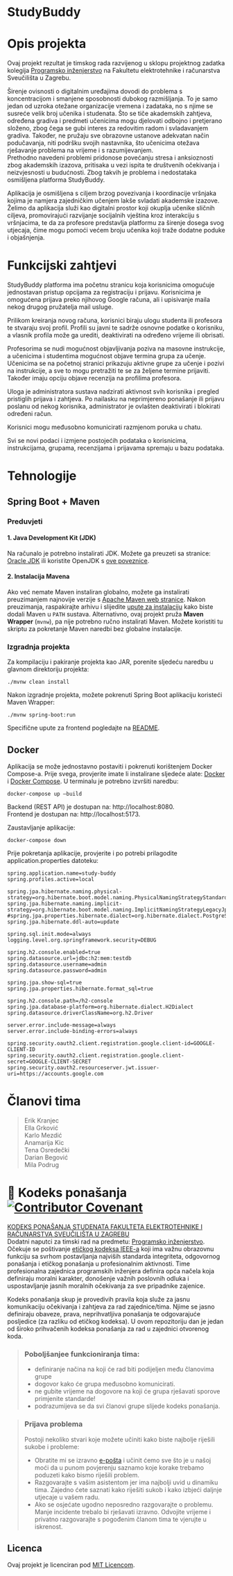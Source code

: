 # StudyBuddy

# Opis projekta

Ovaj projekt rezultat je timskog rada razvijenog u sklopu projektnog zadatka kolegija [Programsko inženjerstvo](https://www.fer.unizg.hr/predmet/proinz) na Fakultetu elektrotehnike i računarstva Sveučilišta u Zagrebu.

Širenje ovisnosti o digitalnim uređajima dovodi do problema s koncentracijom i smanjene sposobnosti dubokog razmišljanja. To je samo jedan od uzroka otežane organizacije vremena i zadataka, no s njime se susreće velik broj učenika i studenata. Što se tiče akademskih zahtjeva, određena gradiva i predmeti učenicima mogu djelovati odbojno i pretjerano složeno, zbog čega se gubi interes za redovitim radom i svladavanjem gradiva. Također, ne pružaju sve obrazovne ustanove adekvatan način podučavanja, niti podršku svojih nastavnika, što učenicima otežava rješavanje problema na vrijeme i s razumijevanjem.  
Prethodno navedeni problemi pridonose povećanju stresa i anksioznosti zbog akademskih izazova, pritisaka u vezi ispita te društvenih očekivanja i neizvjesnosti u budućnosti. Zbog takvih je problema i nedostataka osmišljena platforma StudyBuddy.

Aplikacija je osmišljena s ciljem brzog povezivanja i koordinacije vršnjaka kojima je namjera zajedničkim učenjem lakše svladati akademske izazove. Želimo da aplikacija služi kao digitalni prostor koji okuplja učenike sličnih ciljeva, promovirajući razvijanje socijalnih vještina kroz interakciju s vršnjacima, te da za profesore predstavlja platformu za širenje dosega svog utjecaja, čime mogu pomoći većem broju učenika koji traže dodatne poduke i objašnjenja.

# Funkcijski zahtjevi

StudyBuddy platforma ima početnu stranicu koja korisnicima omogućuje jednostavan pristup opcijama za registraciju i prijavu. Korisnicima je omogućena prijava preko njihovog Google računa, ali i upisivanje maila nekog drugog pružatelja mail usluge.

Prilikom kreiranja novog računa, korisnici biraju ulogu studenta ili profesora te stvaraju svoj profil. Profili su javni te sadrže osnovne podatke o korisniku, a vlasnik profila može ga urediti, deaktivirati na određeno vrijeme ili obrisati.

Profesorima se nudi mogućnost objavljivanja poziva na masovne instrukcije, a učenicima i studentima mogućnost objave termina grupa za učenje. Učenicima se na  početnoj stranici prikazuju aktivne grupe za učenje i pozivi na instrukcije, a sve to mogu pretražiti te se za željene termine prijaviti. Također imaju opciju objave recenzija na profilima profesora.

Uloga je administratora sustava nadzirati aktivnost svih korisnika i pregled pristiglih prijava i zahtjeva. Po nailasku na neprimjereno ponašanje ili prijavu poslanu od nekog korisnika, administrator je ovlašten deaktivirati i blokirati određeni račun.

Korisnici mogu međusobno komunicirati razmjenom poruka u chatu.

Svi se novi podaci i izmjene postojećih podataka o korisnicima, instrukcijama, grupama, recenzijama i prijavama spremaju u bazu podataka.

# Tehnologije

## Spring Boot + Maven

### Preduvjeti
#### 1. Java Development Kit (JDK)
Na računalo je potrebno instalirati JDK. Možete ga preuzeti sa stranice: [Oracle JDK](https://www.oracle.com/java/technologies/javase-jdk11-downloads.html) ili koristite OpenJDK s [ove poveznice](https://jdk.java.net/). 

#### 2. Instalacija Mavena
Ako već nemate Maven instaliran globalno, možete ga instalirati preuzimanjem najnovije verzije s [Apache Maven web stranice](https://maven.apache.org/download.cgi). Nakon preuzimanja, raspakirajte arhivu i slijedite [upute za instalaciju](https://maven.apache.org/install.html) kako biste dodali Maven u `PATH` sustava.
Alternativno, ovaj projekt pruža **Maven Wrapper** (`mvnw`), pa nije potrebno ručno instalirati Maven. 
Možete koristiti tu skriptu za pokretanje Maven naredbi bez globalne instalacije.

### Izgradnja projekta
Za kompilaciju i pakiranje projekta kao JAR, porenite sljedeću naredbu u glavnom direktoriju projekta:
```
./mvnw clean install
```
Nakon izgradnje projekta, možete pokrenuti Spring Boot aplikaciju koristeći Maven Wrapper:
```
./mvnw spring-boot:run
```

Specifične upute za frontend pogledajte na [README](frontend/README.md).

## Docker
Aplikacija se može jednostavno postaviti i pokrenuti korištenjem Docker Compose-a. Prije svega, provjerite imate li instalirane sljedeće alate: [Docker](https://www.docker.com/get-started) i [Docker Compose](https://docs.docker.com/compose/install/).
U terminalu je potrebno izvršiti naredbu:
```
docker-compose up –build
```
Backend (REST API) je dostupan na: http://localhost:8080.  
Frontend je dostupan na: http://localhost:5173.   

Zaustavljanje aplikacije:  
```
docker-compose down
```


Prije pokretanja aplikacije, provjerite i po potrebi prilagodite application.properties datoteku:
```
spring.application.name=study-buddy
spring.profiles.active=local

spring.jpa.hibernate.naming.physical-strategy=org.hibernate.boot.model.naming.PhysicalNamingStrategyStandardImpl
spring.jpa.hibernate.naming.implicit-strategy=org.hibernate.boot.model.naming.ImplicitNamingStrategyLegacyJpaImpl
#spring.jpa.properties.hibernate.dialect=org.hibernate.dialect.PostgreSQLDialect
spring.jpa.hibernate.ddl-auto=update

spring.sql.init.mode=always
logging.level.org.springframework.security=DEBUG

spring.h2.console.enabled=true
spring.datasource.url=jdbc:h2:mem:testdb
spring.datasource.username=admin
spring.datasource.password=admin

spring.jpa.show-sql=true
spring.jpa.properties.hibernate.format_sql=true

spring.h2.console.path=/h2-console
spring.jpa.database-platform=org.hibernate.dialect.H2Dialect
spring.datasource.driverClassName=org.h2.Driver

server.error.include-message=always
server.error.include-binding-errors=always

spring.security.oauth2.client.registration.google.client-id=GOOGLE-CLIENT-ID
spring.security.oauth2.client.registration.google.client-secret=GOOGLE-CLIENT-SECRET
spring.security.oauth2.resourceserver.jwt.issuer-uri=https://accounts.google.com
```


# Članovi tima
> Erik Kranjec  
> Ella Grković  
> Karlo Mezdić  
> Anamarija Kic  
> Tena Osredečki  
> Darian Begović  
> Mila Podrug  


# 📝 Kodeks ponašanja [![Contributor Covenant](https://img.shields.io/badge/Contributor%20Covenant-2.1-4baaaa.svg)](CODE_OF_CONDUCT.md)
[KODEKS PONAŠANJA STUDENATA FAKULTETA ELEKTROTEHNIKE I RAČUNARSTVA SVEUČILIŠTA U ZAGREBU](https://www.fer.hr/_download/repository/Kodeks_ponasanja_studenata_FER-a_procisceni_tekst_2016%5B1%5D.pdf)  
Dodatni naputci za timski rad na predmetu: [Programsko inženjerstvo](https://wwww.fer.hr).  
Očekuje se poštivanje [etičkog kodeksa IEEE-a](https://www.ieee.org/about/corporate/governance/p7-8.html) koji ima važnu obrazovnu funkciju sa svrhom postavljanja najviših standarda integriteta, odgovornog ponašanja i etičkog ponašanja u profesionalnim aktivnosti. Time profesionalna zajednica programskih inženjera definira opća načela koja definiraju moralni karakter, donošenje važnih poslovnih odluka i uspostavljanje jasnih moralnih očekivanja za sve pripadnike zajenice.

Kodeks ponašanja skup je provedivih pravila koja služe za jasnu komunikaciju očekivanja i zahtjeva za rad zajednice/tima. Njime se jasno definiraju obaveze, prava, neprihvatljiva ponašanja te  odgovarajuće posljedice (za razliku od etičkog kodeksa). U ovom repozitoriju dan je jedan od široko prihvačenih kodeksa ponašanja za rad u zajednici otvorenog koda.

>### Poboljšanjee funkcioniranja tima:
>* definiranje načina na koji će rad biti podijeljen među članovima grupe
>* dogovor kako će grupa međusobno komunicirati.
>* ne gubite vrijeme na dogovore na koji će grupa rješavati sporove primjenite standarde!
>* podrazumijeva se da svi članovi grupe slijede kodeks ponašanja.
 
>###  Prijava problema
>Postoji nekoliko stvari koje možete učiniti kako biste najbolje riješili sukobe i probleme:
>* Obratite mi se izravno [e-pošta](mailto:vlado.sruk@fer.hr) i  učinit ćemo sve što je u našoj moći da u punom povjerenju saznamo koje korake trebamo poduzeti kako bismo riješili problem.
>* Razgovarajte s vašim asistentom jer ima najbolji uvid u dinamiku tima. Zajedno ćete saznati kako riješiti sukob i kako izbjeći daljnje utjecaje u vašem radu.
>* Ako se osjećate ugodno neposredno razgovarajte o problemu. Manje incidente trebalo bi rješavati izravno. Odvojite vrijeme i privatno razgovarajte s pogođenim članom tima te vjerujte u iskrenost.

## Licenca

Ovaj projekt je licenciran pod [MIT Licencom](LICENSE).
